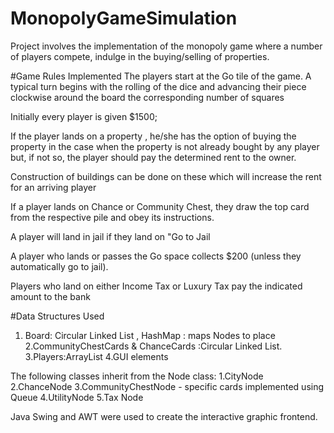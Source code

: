# MonopolyGameSimulation

Project involves the implementation of the monopoly game where a number of players compete, indulge in the buying/selling of properties.

#Game Rules Implemented
The players start at the Go tile of the game. A typical turn begins with the rolling of the dice and advancing their piece clockwise around the board the corresponding number of squares

Initially every player is given $1500;

If the player lands on a property , he/she has the option of buying the property in the case when the property is not already bought by any player but, if not so, the player should pay the determined rent to the owner.

Construction of buildings can be done on these which will increase the rent for an arriving player

If a player lands on Chance or Community Chest, they draw the top card from the respective pile and obey its instructions.

A player will land in jail if they land on "Go to Jail

A player who lands or passes the Go space collects $200 (unless they automatically go to jail).

Players who land on either Income Tax or Luxury Tax pay the indicated amount to the bank

#Data Structures Used
1. Board: Circular Linked List , HashMap : maps Nodes to place
2.CommunityChestCards & ChanceCards :Circular Linked List.
3.Players:ArrayList
4.GUI elements

The following classes inherit from the Node class:
1.CityNode
2.ChanceNode 
3.CommunityChestNode - specific cards implemented using Queue
4.UtilityNode 
5.Tax Node

Java Swing and AWT were used to create the interactive graphic frontend.




